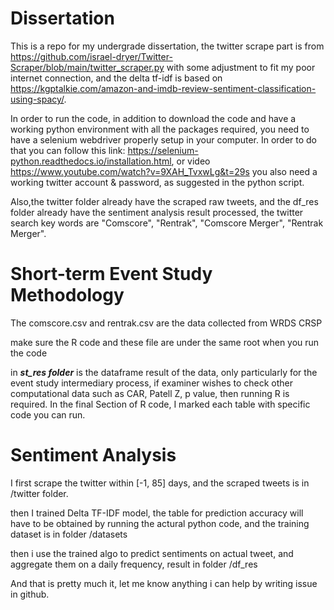 # Dissertation 
This is a repo for my undergrade dissertation, the twitter scrape part is from https://github.com/israel-dryer/Twitter-Scraper/blob/main/twitter_scraper.py with some adjustment to fit my poor internet connection, and the delta tf-idf is based on https://kgptalkie.com/amazon-and-imdb-review-sentiment-classification-using-spacy/. 

In order to run the code, in addition to download the code and have a working python environment with all the packages required, you need to have a selenium webdriver properly setup in your computer. In order to do that you can follow this link: https://selenium-python.readthedocs.io/installation.html, or video https://www.youtube.com/watch?v=9XAH_TvxwLg&t=29s
you also need a working twitter account & password, as suggested in the python script. 

Also,the twitter folder already have the scraped raw tweets, and the df_res folder already have the sentiment analysis result processed, the twitter search key words are "Comscore", "Rentrak", "Comscore Merger", "Rentrak Merger". 

# Short-term Event Study Methodology

The comscore.csv and rentrak.csv are the data collected from WRDS CRSP 

make sure the R code and these file are under the same root when you run the code

in ***st_res folder*** is the dataframe result of the data, only particularly for the event study intermediary process, if examiner wishes to check other computational data such as CAR, Patell Z, p value, then running R is required. In the final Section of R code, I marked each table with specific code you can run.

# Sentiment Analysis

I first scrape the twitter within [-1, 85] days, and the scraped tweets is in /twitter folder. 

then I trained Delta TF-IDF model, the table for prediction accuracy will have to be obtained by running the actural python code, and the training dataset is in folder /datasets

then i use the trained algo to predict sentiments on actual tweet, and aggregate them on a daily frequency, result in folder /df_res

And that is pretty much it, let me know anything i can help by writing issue in github. 
